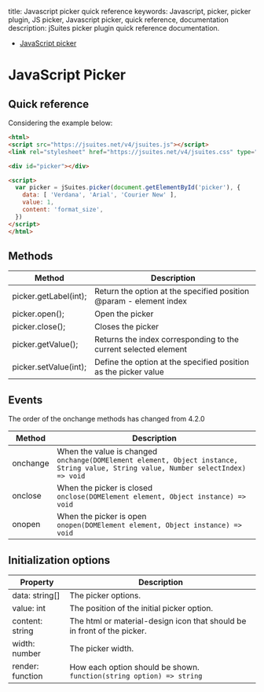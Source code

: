 title: Javascript picker quick reference
keywords: Javascript, picker, picker plugin, JS picker, Javascript picker, quick reference, documentation
description: jSuites picker plugin quick reference documentation.

* [JavaScript picker](/docs/v4/picker)

JavaScript Picker
=================

Quick reference
---------------

Considering the example below:

```html
<html>
<script src="https://jsuites.net/v4/jsuites.js"></script>
<link rel="stylesheet" href="https://jsuites.net/v4/jsuites.css" type="text/css" />

<div id="picker"></div>

<script>
  var picker = jSuites.picker(document.getElementById('picker'), {
    data: [ 'Verdana', 'Arial', 'Courier New' ],
    value: 1,
    content: 'format_size',
  })
</script>
</html>
```
    

  
  

Methods
-------

| Method | Description |
| --- | --- |
| picker.getLabel(int); | Return the option at the specified position  <br>@param - element index |
| picker.open(); | Open the picker |
| picker.close(); | Closes the picker |
| picker.getValue(); | Returns the index corresponding to the current selected element |
| picker.setValue(int); | Define the option at the specified position as the picker value |

  
  

Events
------

The order of the onchange methods has changed from 4.2.0

| Method | Description |
| --- | --- |
| onchange | When the value is changed  <br>`onchange(DOMElement element, Object instance, String value, String value, Number selectIndex) => void` |
| onclose | When the picker is closed  <br>`onclose(DOMElement element, Object instance) => void` |
| onopen | When the picker is open  <br>`onopen(DOMElement element, Object instance) => void` |

  
  

Initialization options
----------------------

| Property | Description |
| --- | --- |
| data: string[] | The picker options. |
| value: int | The position of the initial picker option. |
| content: string | The html or material-design icon that should be in front of the picker. |
| width: number | The picker width. |
| render: function | How each option should be shown.  <br>`function(string option) => string` |
